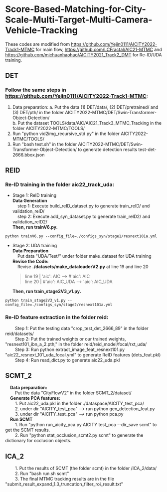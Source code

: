 # Score-Based-Matching-for-City-Scale-Multi-Target-Multi-Camera-Vehicle-Tracking
These codes are modified from https://github.com/Yejin0111/AICITY2022-Track1-MTMC for main flow, https://github.com/LCFractal/AIC21-MTMC and https://github.com/michuanhaohao/AICITY2021_Track2_DMT for Re-ID/UDA training.  

## DET
 ### Follow the same steps in https://github.com/Yejin0111/AICITY2022-Track1-MTMC:
   1. Data preparation:
    a. Put the data (1) DET/data/, (2) DET/pretrained/ and (3) DET/pth/ in the folder AICITY2022-MTMC/DET/Swin-Transformer-Object-Detection/  
    b. Put the dataset TOOLS/data/AIC/AIC21_Track3_MTMC_Tracking in the folder AICITY2022-MTMC/TOOLS/
   2. Run "python vid2img_recursive_std.py" in the folder AICITY2022-MTMC/TOOLS/
   3. Run "bash test.sh" in the folder AICITY2022-MTMC/DET/Swin-Transformer-Object-Detection/ to generate detection results test-det-2666.bbox.json  

## REID
   ### Re-ID training in the folder aic22_track_uda:  
   - Stage 1: ReID training  
	**Data Generation**  
&nbsp; &nbsp; step 1: Execute build_reID_dataset.py to generate train_reID/ and validation_reID/  
&nbsp; &nbsp; step 2: Execute add_syn_dataset.py to generate train_reID2/ and validation_reID2/  
	**Then, run trainV6.py.**  

     
``` 
python trainV6.py --config_file=./configs_syn/stage1/resnext101a.yml    
```
   - Stage 2: UDA training  
	**Data Preparation**  
	&nbsp; &nbsp; Put data "UDA/Test/" under folder make_dataset for UDA training  
	**Revise the Code:**  
	&nbsp; &nbsp; Revise **./datasets/make_dataloaderV2.py** at line 19 and line 20  
		>line 19 | 'aic': AIC       --> #'aic': AIC  
		line 20 | #'aic': AIC_UDA  --> 'aic': AIC_UDA

    
		**Then, run train_stage2V3_v1.py.**  
```
python train_stage2V3_v1.py --config_file=./configs_syn/stage2/resnext101a.yml
``` 
### Re-ID feature extraction in the folder reid:  
&nbsp; &nbsp; &nbsp; &nbsp; Step 1: Put the testing data "crop_test_det_2666_89" in the folder reid/datasets/  
&nbsp; &nbsp; &nbsp; &nbsp; Step 2: Put the trained weights or our trained weights, "resnext101_ibn_a_2.pth," in the folder reid/reid_model/focal/rxt_uda/  
&nbsp; &nbsp; &nbsp; &nbsp; Step 3: Run python extract_image_feat_resnext101.py "aic22_resnext_101_uda_focal.yml" to generate ReID features (dets_feat.pkl)  
&nbsp; &nbsp; &nbsp; &nbsp; Step 4: Run read_dict.py to generate aic22_uda.pkl  

## SCMT_2
&nbsp; &nbsp; **Data preparation:**  
&nbsp; &nbsp; &nbsp; &nbsp; Put the data "CityFlowV2" in the folder SCMT_2/dataset/  
&nbsp; &nbsp; **Generate PCA features:**  
&nbsp; &nbsp; &nbsp; &nbsp; 1. Put aic22_uda.pkl in the folder ./dataspace/AICITY_test_pca/  
&nbsp; &nbsp; &nbsp; &nbsp; 2. under dir "AICITY_test_pca" --> run python gen_detection_feat.py  
&nbsp; &nbsp; &nbsp; &nbsp; 3. under dir "AICITY_test_pca" --> run python pca.py  
&nbsp; &nbsp; **Run SCMT**  
&nbsp; &nbsp; &nbsp; &nbsp; 1. Run "python run_aicity_pca.py AICITY test_pca --dir_save scmt" to get the SCMT results.  
&nbsp; &nbsp; &nbsp; &nbsp; 2. Run "python stat_occlusion_scmt2.py scmt" to generate the dictionary for occlusion objects. 

## ICA_2  
&nbsp; &nbsp; &nbsp; &nbsp; 1. Put the results of SCMT (the folder scmt) in the folder /ICA_2/data/  
&nbsp; &nbsp; &nbsp; &nbsp; 2. Run "bash run.sh scmt"  
&nbsp; &nbsp; &nbsp; &nbsp; 3. The final MTMC tracking results are in the file "submit_result_expand_1.3_truncation_filter_roi_result.txt"  
